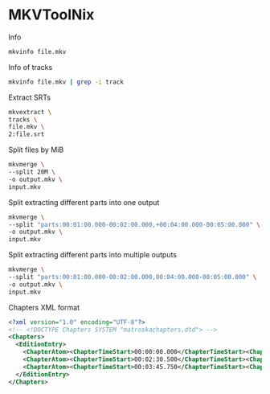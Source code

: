 # MKVToolNix

Info
```sh
mkvinfo file.mkv
```

Info of tracks
```sh
mkvinfo file.mkv | grep -i track
```

Extract SRTs
```sh
mkvextract \
tracks \
file.mkv \
2:file.srt
```

Split files by MiB
```sh
mkvmerge \
--split 20M \
-o output.mkv \
input.mkv
```

Split extracting different parts into one output
```sh
mkvmerge \
--split "parts:00:01:00.000-00:02:00.000,+00:04:00.000-00:05:00.000" \
-o output.mkv \
input.mkv
```


Split extracting different parts into multiple outputs
```sh
mkvmerge \
--split "parts:00:01:00.000-00:02:00.000,00:04:00.000-00:05:00.000" \
-o output.mkv \
input.mkv
```

Chapters XML format
```xml
<?xml version="1.0" encoding="UTF-8"?>
<!-- <!DOCTYPE Chapters SYSTEM "matroskachapters.dtd"> -->
<Chapters>
  <EditionEntry>
    <ChapterAtom><ChapterTimeStart>00:00:00.000</ChapterTimeStart><ChapterDisplay><ChapterString>CH1</ChapterString></ChapterDisplay></ChapterAtom>
    <ChapterAtom><ChapterTimeStart>00:02:30.500</ChapterTimeStart><ChapterDisplay><ChapterString>CH2</ChapterString></ChapterDisplay></ChapterAtom>
    <ChapterAtom><ChapterTimeStart>00:03:45.750</ChapterTimeStart><ChapterDisplay><ChapterString>CH3</ChapterString></ChapterDisplay></ChapterAtom>
  </EditionEntry>
</Chapters>
```
